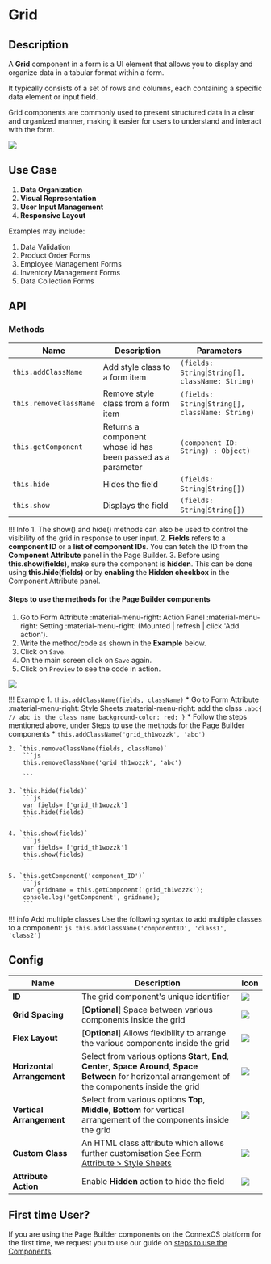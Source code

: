 # Grid

## Description

A **Grid** component in a form is a UI element that allows you to display and organize data in a tabular format within a form.

It typically consists of a set of rows and columns, each containing a specific data element or input field.

Grid components are commonly used to present structured data in a clear and organized manner, making it easier for users to understand and interact with the form.

<img src= "/apps/components/img/grid.png">

## Use Case

1. **Data Organization**
2. **Visual Representation**
3. **User Input Management**
4. **Responsive Layout**

Examples may include:

1. Data Validation
2. Product Order Forms
3. Employee Management Forms
4. Inventory Management Forms
5. Data Collection Forms

## API

### Methods

| **Name**| **Description**|**Parameters**|
|---------|----------------|--------------|
|`this.addClassName`|Add style class to a form item|`(fields: String`&#124;`String[], className: String)`|
|`this.removeClassName`|Remove style class from a form item|`(fields: String`&#124;`String[], className: String)`|
|`this.getComponent`|Returns a component whose id has been passed as a parameter|`(component_ID: String) : Object)`|
|`this.hide`|Hides the field|`(fields: String`&#124;`String[])`|
|`this.show`|Displays the field|`(fields: String`&#124;`String[])`|

!!! Info
    1. The show() and hide() methods can also be used to control the visibility of the grid in response to user input.
    2. **Fields** refers to a **component ID** or a **list of component IDs**. You can fetch the ID from the **Component Attribute** panel in the Page Builder.
    3. Before using **this.show(fields)**, make sure the component is **hidden**. This can be done using **this.hide(fields)** or by **enabling** the **Hidden checkbox** in the Component Attribute panel.

#### Steps to use the methods for the Page Builder components

1. Go to Form Attribute :material-menu-right: Action Panel :material-menu-right: Setting :material-menu-right: (Mounted | refresh | click 'Add action').
2. Write the method/code as shown in the **Example** below.
3. Click on `Save`.
4. On the main screen click on `Save` again.
5. Click on `Preview` to see the code in action.
<img src= "/apps/components/img/grid2.png">

!!! Example
    1. `this.addClassName(fields, className)`
          * Go to Form Attribute :material-menu-right: Style Sheets :material-menu-right: add the class
            ```
            .abc{ // abc is the class name
            background-color: red;
            }
            ```
          * Follow the steps mentioned above, under Steps to use the methods for the Page Builder components
          * ```
            this.addClassName('grid_th1wozzk', 'abc')
            ```

    2. `this.removeClassName(fields, className)`
        ```js
        this.removeClassName('grid_th1wozzk', 'abc')
        
        ```
    
    3. `this.hide(fields)`
        ```js
        var fields= ['grid_th1wozzk']
        this.hide(fields)
        ```
    
    4. `this.show(fields)`
        ```js
        var fields= ['grid_th1wozzk']
        this.show(fields)
        ```
    
    5. `this.getComponent('component_ID')`
        ```js
        var gridname = this.getComponent('grid_th1wozzk');
        console.log('getComponent', gridname);
        ```

!!! info Add multiple classes
    Use the following syntax to add multiple classes to a component:
    ```js
    this.addClassName('componentID', 'class1', 'class2')
    ```

## Config

| **Name**|**Description**|**Icon**|
|---------|---------------|--------|
|**ID**| The grid component's unique identifier |<img src= "/apps/components/img/input_id.png">|
|**Grid Spacing**| [**Optional**] Space between various components inside the grid|<img src= "/apps/components/img/grid_gridspacing.png">|
|**Flex Layout**| [**Optional**] Allows flexibility to arrange the various components inside the grid|<img src= "/apps/components/img/grid_flexlayout.png">|
|**Horizontal Arrangement**|Select from various options **Start**, **End**, **Center**, **Space Around**, **Space Between** for horizontal arrangement of the components inside the grid|<img src= "/apps/components/img/grid_horizontal.png">|
|**Vertical Arrangement**|Select from various options **Top**, **Middle**, **Bottom** for vertical arrangement of the components inside the grid|<img src= "/apps/components/img/grid_vertical4.png">|
|**Custom Class**| An HTML class attribute which allows further customisation [See Form Attribute > Style Sheets](https://bani-appsection--connexcs-docs.netlify.app/apps/page-builder/#form-attribute)|<img src= "/apps/components/img/input_customclass.png">|
|**Attribute Action**|Enable **Hidden** action to hide the field|<img src= "/apps/components/img/alert_arrtibuteaction.png">|

## First time User?

If you are using the Page Builder components on the ConnexCS platform for the first time, we request you to use our guide on <a href="https://bani-appsection--connexcs-docs.netlify.app/apps/page-builder/#steps-to-use-components-in-the-page-builder" target="_blank">steps to use the Components</a>.